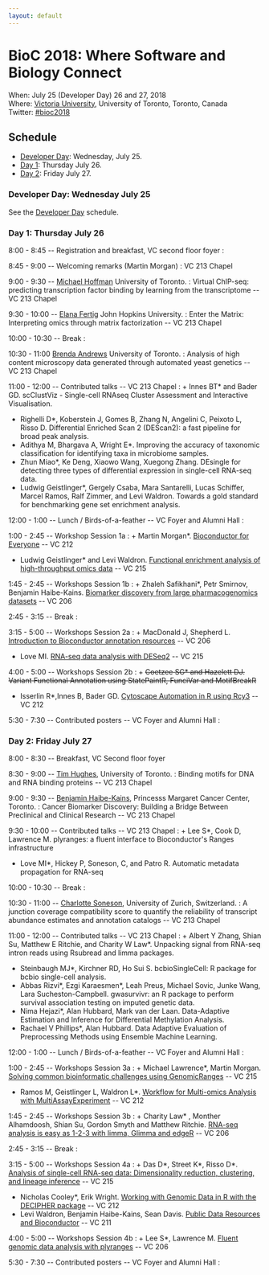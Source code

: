 ```yaml
---
layout: default
---
```

# BioC 2018: Where Software and Biology Connect

When: July 25 (Developer Day) 26 and 27, 2018 <br />
Where: [Victoria University][venue], University of Toronto, Toronto, Canada<br />
Twitter: [#bioc2018][tweet]

[tweet]: https://twitter.com/hashtag/bioc2018?f=tweets
[venue]: ./travel-accommodations

## Schedule

* [Developer Day](schedule-developer-day): Wednesday, July 25.
* [Day 1](#day-1-thursday-july-26): Thursday July 26.
* [Day 2](#day-2-friday-july-27): Friday July 27.

[1]: http://sites.utoronto.ca/andrewslab/
[2]: https://www.pmgenomics.ca/bhklab/
[3]: https://www.rits.onc.jhmi.edu/DBB/members/?members=Faculty&member=efertig1
[4]: https://csoneson.github.io/
[5]: https://hoffmanlab.org/
[6]: http://hugheslab.med.utoronto.ca/

### Developer Day: Wednesday July 25

See the [Developer Day](schedule-developer-day) schedule.
   
### Day 1: Thursday July 26

8:00 - 8:45 -- Registration and breakfast, VC second floor foyer
: 

8:45 - 9:00 -- Welcoming remarks (Martin Morgan)
: VC 213 Chapel

9:00 - 9:30 -- [Michael Hoffman][5] University of Toronto.
: Virtual ChIP-seq: predicting transcription factor binding by
  learning from the transcriptome -- VC 213 Chapel

9:30 - 10:00 -- [Elana Fertig][3] John Hopkins University. 
: Enter the Matrix: Interpreting omics through matrix factorization -- VC 213 Chapel

10:00 - 10:30 -- Break
: 

10:30 - 11:00 [Brenda Andrews][1] University of Toronto.
: Analysis of high content microscopy data generated through automated
  yeast genetics -- VC 213 Chapel

11:00 - 12:00 -- Contributed talks -- VC 213 Chapel
: + Innes BT\* and Bader GD. scClustViz - Single-cell RNAseq Cluster
    Assessment and Interactive Visualisation.
  + Righelli D\*, Koberstein J, Gomes B, Zhang N, Angelini C,
    Peixoto L, Risso D. Differential Enriched Scan 2 (DEScan2): a
    fast pipeline for broad peak analysis.
  + Adithya M, Bhargava A, Wright E\*. Improving the accuracy of
    taxonomic classification for identifying taxa in microbiome
    samples.
  + Zhun Miao\*, Ke Deng, Xiaowo Wang, Xuegong Zhang. DEsingle for
    detecting three types of differential expression in single-cell
    RNA-seq data.
  + Ludwig Geistlinger\*, Gergely Csaba, Mara Santarelli, Lucas
    Schiffer, Marcel Ramos, Ralf Zimmer, and Levi Waldron. Towards a
    gold standard for benchmarking gene set enrichment analysis.

12:00 - 1:00 -- Lunch / Birds-of-a-feather -- VC Foyer and Alumni Hall
: 

1:00 - 2:45 --  Workshop Session 1a
: + Martin Morgan\*. [Bioconductor for Everyone][100] -- VC 212
  + Ludwig Geistlinger\* and Levi Waldron. [Functional enrichment
    analysis of high-throughput omics data][210] -- VC 215

1:45 - 2:45 --  Workshops Session 1b
: + Zhaleh Safikhani\*, Petr Smirnov, Benjamin
    Haibe-Kains. [Biomarker discovery from large pharmacogenomics
    datasets][260] -- VC 206

2:45 - 3:15 -- Break
: 

3:15 - 5:00 --  Workshops Session 2a
: + MacDonald J, Shepherd L. [Introduction to Bioconductor annotation
    resources][101] -- VC 206
  + Love MI. [RNA-seq data analysis with DESeq2][201] -- VC 215

4:00 - 5:00 --  Workshops Session 2b
: + <del>Coetzee SG\* and Hazelett DJ. Variant Functional Annotation
    using StatePaintR, FunciVar and MotifBreakR</del>
  + Isserlin R\*,Innes B, Bader GD. [Cytoscape Automation in R using
    Rcy3][230] -- VC 212

5:30 - 7:30 -- Contributed posters -- VC Foyer and Alumni Hall
: 

### Day 2: Friday July 27

8:00 - 8:30 -- Breakfast, VC Second floor foyer

8:30 - 9:00 -- [Tim Hughes][6], University of Toronto.
: Binding motifs for DNA and RNA binding proteins -- VC 213 Chapel

9:00 - 9:30 -- [Benjamin Haibe-Kains][2], Princesss Margaret Cancer
  Center, Toronto.
: Cancer Biomarker Discovery: Building a Bridge Between Preclinical
  and Clinical Research -- VC 213 Chapel

9:30 - 10:00 --  Contributed talks -- VC 213 Chapel
: + Lee S\*, Cook D, Lawrence M. plyranges: a fluent interface to
    Bioconductor's Ranges infrastructure
  + Love MI\*, Hickey P, Soneson, C, and Patro R. Automatic metadata
    propagation for RNA-seq


10:00 - 10:30 -- Break
: 

10:30 - 11:00 -- [Charlotte Soneson][4], University of Zurich, Switzerland. 
: A junction coverage compatibility score to quantify the reliability
  of transcript abundance estimates and annotation catalogs  -- VC 213 Chapel

11:00 - 12:00 -- Contributed talks  -- VC 213 Chapel
: + Albert Y Zhang, Shian Su, Matthew E Ritchie, and Charity W
    Law\*. Unpacking signal from RNA-seq intron reads using Rsubread
    and limma packages.
  + Steinbaugh MJ\*, Kirchner RD, Ho Sui S. bcbioSingleCell: R
    package for bcbio single-cell analysis.
  + Abbas Rizvi\*, Ezgi Karaesmen\*, Leah Preus, Michael Sovic,
    Junke Wang, Lara Sucheston-Campbell. gwasurvivr: an R package to
    perform survival association testing on imputed genetic data.
  + Nima Hejazi\*, Alan Hubbard, Mark van der Laan. Data-Adaptive
    Estimation and Inference for Differential Methylation Analysis.
  + Rachael V Phillips\*, Alan Hubbard. Data Adaptive Evaluation of
    Preprocessing Methods using Ensemble Machine Learning.

12:00 - 1:00 -- Lunch / Birds-of-a-feather -- VC Foyer and Alumni Hall
: 

1:00 - 2:45 -- Workshops Session 3a
: + Michael Lawrence\*, Martin Morgan. [Solving common bioinformatic
    challenges using GenomicRanges][102] -- VC 215
  + Ramos M, Geistlinger L, Waldron L\*. [Workflow for Multi-omics
    Analysis with MultiAssayExperiment][220] -- VC 212

1:45 - 2:45 -- Workshops Session 3b
: + Charity Law\* , Monther Alhamdoosh, Shian Su, Gordon Smyth and
    Matthew Ritchie. [RNA-seq analysis is easy as 1-2-3 with limma,
    Glimma and edgeR][200] -- VC 206

2:45 - 3:15 -- Break
: 

3:15 - 5:00 -- Workshops Session 4a
: + Das D\*, Street K\*, Risso D\*. [Analysis of single-cell RNA-seq
    data: Dimensionality reduction, clustering, and lineage
    inference][202] -- VC 215
  + Nicholas Cooley\*, Erik Wright. [Working with Genomic Data in R
    with the DECIPHER package][250] -- VC 212
  + Levi Waldron, Benjamin Haibe-Kains, Sean Davis. [Public Data
    Resources and Bioconductor][103] -- VC 211

4:00 - 5:00 -- Workshops Session 4b
: + Lee S\*, Lawrence M. [Fluent genomic data analysis with plyranges][240]
    -- VC 206

5:30 - 7:30 -- Contributed posters -- VC Foyer and Alumni Hall
: 


[100]: http://bioconductor.github.io/BiocWorkshops/r-and-bioconductor-for-everyone-an-introduction.html
[101]: http://bioconductor.github.io/BiocWorkshops/introduction-to-bioconductor-annotation-resources.html
[102]: http://bioconductor.github.io/BiocWorkshops/solving-common-bioinformatic-challenges-using-genomicranges.html
[103]: http://bioconductor.github.io/BiocWorkshops/public-data-resources-and-bioconductor.html

[200]: http://bioconductor.github.io/BiocWorkshops/rna-seq-analysis-is-easy-as-1-2-3-with-limma-glimma-and-edger.html
[201]: http://bioconductor.github.io/BiocWorkshops/rna-seq-data-analysis-with-deseq2.html
[202]: http://bioconductor.github.io/BiocWorkshops/analysis-of-single-cell-rna-seq-data-dimensionality-reduction-clustering-and-lineage-inference.html
[210]: http://bioconductor.github.io/BiocWorkshops/functional-enrichment-analysis-of-high-throughput-omics-data.html
[220]: http://bioconductor.github.io/BiocWorkshops/workflow-for-multi-omics-analysis-with-multiassayexperiment.html
[230]: http://bioconductor.github.io/BiocWorkshops/cytoscape-automation-in-r-using-rcy3.html
[240]: http://bioconductor.github.io/BiocWorkshops/fluent-genomic-data-analysis-with-plyranges.html
[250]: http://bioconductor.github.io/BiocWorkshops/working-with-genomic-data-in-r-with-the-decipher-package.html
[260]: http://bioconductor.github.io/BiocWorkshops/biomarker-discovery-from-large-pharmacogenomics-datasets.html
